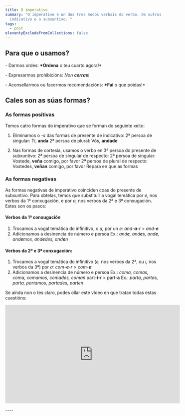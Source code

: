 ```yaml
---
title: O imperativo
summary: "O imperativo é un dos tres modos verbais do verbo. Os outros dous son
  indicativo e o subxuntivo. "
tags:
  - post
eleventyExcludeFromCollections: false
---
```

## Para que o usamos?

\- Darmos ordes: **\*Ordena** o teu cuarto agora!*

\- Expresarmos prohibicións: *Non **corras**!*

\- Aconsellarmos ou facermos recomendacións: **\*Fai** o que poidas!*

## Cales son as súas formas?

### As formas positivas

Temos catro formas do imperativo que se forman do seguinte xeito:

1. Eliminamos o *\-s* das formas de presente de indicativo:
2ª persoa de singular: Ti, **anda**
2ª persoa de plural: Vós, **andade**

2. Nas formas de cortesía, usamos o verbo en 3ª persoa do presente de subxuntivo:
2ª persoa de singular de respecto: 2ª persoa de singular: Vostede, **veña** comigo, por favor
2ª persoa de plural de respecto: Vostedes, **veñan** comigo, por favor Repara en que as formas

### As formas negativas

As formas negativas de imperativo coinciden coas do presente de subxuntivo. Para obtelas, temos que substituír a vogal temática por *e,* nos verbos da 1ª conxugación, e por *a,* nos verbos da 2ª e 3ª conxugación. Estes son os pasos:

#### Verbos da 1ª conxugación

1. Trocamos a vogal temática do infinitivo, o *a,*  por un *e:* *and-**a**-r* > *and-**e***
2. Adicionamos a desinencia de número e persoa Ex.: *and**e**, and**e**s, and**e**, and**e**mos, and**e**des, and**e**n*

#### Verbos da 2ª e 3ª conxugación:

1. Trocamos a vogal temática do infinitivo (*e,* nos verbos da 2ª, ou *i,* nos verbos da 3ª) por *a:* *com-**e**-r* > *com-**a*** 
2. Adicionamos a desinencia de número e persoa Ex.: *coma, comas, coma, comamos, comades, coman* part-**i**-r > part-**a** Ex.: *parta, partas, parta, partamos, partades, parten*

Se aínda non o tes claro, podes ollar este vídeo en que tratan todas estas cuestións:

<iframe width="560" height="315" src="https://www.youtube.com/embed/8bEaMYLQwj4" frameborder="0" allow="accelerometer; autoplay; encrypted-media; gyroscope; picture-in-picture" allowfullscreen></iframe>

\----